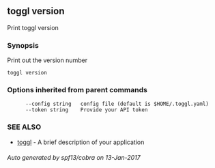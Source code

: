 ## toggl version

Print toggl version

### Synopsis


Print out the version number

```
toggl version
```

### Options inherited from parent commands

```
      --config string   config file (default is $HOME/.toggl.yaml)
      --token string    Provide your API token
```

### SEE ALSO
* [toggl](toggl.md)	 - A brief description of your application

###### Auto generated by spf13/cobra on 13-Jan-2017
